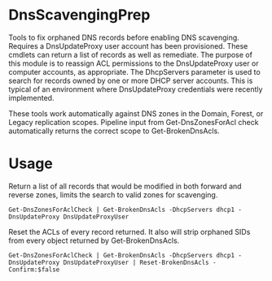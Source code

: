 # DnsScavengingPrep
Tools to fix orphaned DNS records before enabling DNS scavenging. Requires a DnsUpdateProxy user account has been provisioned. These cmdlets can return a list of records as well as remediate. The purpose of this module is to reassign ACL permissions to the DnsUpdateProxy user or computer accounts, as appropriate. The DhcpServers parameter is used to search for records owned by one or more DHCP server accounts. This is typical of an environment where DnsUpdateProxy credentials were recently implemented.

These tools work automatically against DNS zones in the Domain, Forest, or Legacy replication scopes. Pipeline input from Get-DnsZonesForAcl check automatically returns the correct scope to Get-BrokenDnsAcls.

# Usage
Return a list of all records that would be modified in both forward and reverse zones, limits the search to valid zones for scavenging.

```
Get-DnsZonesForAclCheck | Get-BrokenDnsAcls -DhcpServers dhcp1 -DnsUpdateProxy DnsUpdateProxyUser
```

Reset the ACLs of every record returned. It also will strip orphaned SIDs from every object returned by Get-BrokenDnsAcls.

```
Get-DnsZonesForAclCheck | Get-BrokenDnsAcls -DhcpServers dhcp1 -DnsUpdateProxy DnsUpdateProxyUser | Reset-BrokenDnsAcls -Confirm:$false
```
